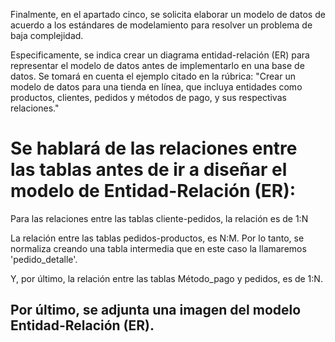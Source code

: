 Finalmente, en el apartado cinco, se solicita elaborar un modelo de datos de acuerdo a los estándares de modelamiento para resolver un problema de baja complejidad.

Especificamente, se indica crear un diagrama entidad-relación (ER) para representar el modelo de datos antes de implementarlo en una base de datos. Se tomará en cuenta el ejemplo citado en la rúbrica: "Crear un modelo de datos para una tienda en línea, que incluya entidades como productos, clientes, pedidos y métodos de pago, y sus respectivas relaciones."

# Se hablará de las relaciones entre las tablas antes de ir a diseñar el modelo de Entidad-Relación (ER):

Para las relaciones entre las tablas cliente-pedidos, la relación es de 1:N

La relación entre las tablas pedidos-productos, es N:M. Por lo tanto, se normaliza creando una tabla intermedia que en este caso la llamaremos 'pedido_detalle'.

Y, por último, la relación entre las tablas Método_pago y pedidos, es de 1:N.

## Por último, se adjunta una imagen del modelo Entidad-Relación (ER).


